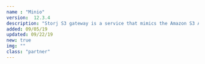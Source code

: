 ```yaml
---
name : "Minio"
version:  12.3.4
description: "Storj S3 gateway is a service that mimics the Amazon S3 API using the Storj network"
added: 09/05/19
updated: 09/22/19
new: true
img: ""
class: "partner"
---
```

